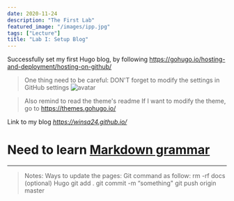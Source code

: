 ```yaml
---
date: 2020-11-24
description: "The First Lab"
featured_image: "/images/ipp.jpg"
tags: ["Lecture"]
title: "Lab I: Setup Blog"
---
```


Successfully set my first Hugo blog, by following <https://gohugo.io/hosting-and-deployment/hosting-on-github/>

>One thing need to be careful:
DON'T forget to modify the settings in GitHub settings
![avatar](/images/P1/Settings.png)

>Also remind to read the theme's readme
If I want to modify the theme, go to <https://themes.gohugo.io/>

Link to my blog *<https://winsa24.github.io/>*

Need to learn [Markdown grammar](https://www.runoob.com/markdown/md-tutorial.html)
=========

***
>Notes: 
Ways to update the pages:
Git command as follow:
rm -rf docs (optional)
Hugo
git add .
git commit -m “something"
git push origin master
